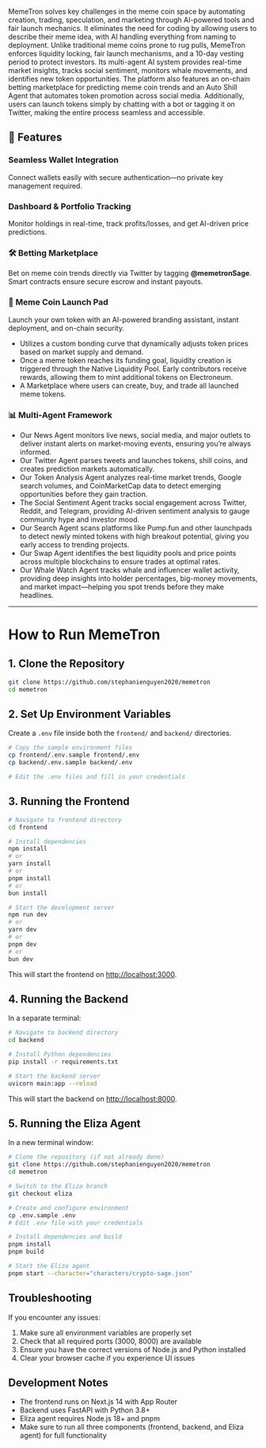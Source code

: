 MemeTron solves key challenges in the meme coin space by automating creation, trading, speculation, and marketing through AI-powered tools and fair launch mechanics. It eliminates the need for coding by allowing users to describe their meme idea, with AI handling everything from naming to deployment. Unlike traditional meme coins prone to rug pulls, MemeTron enforces liquidity locking, fair launch mechanisms, and a 10-day vesting period to protect investors. Its multi-agent AI system provides real-time market insights, tracks social sentiment, monitors whale movements, and identifies new token opportunities. The platform also features an on-chain betting marketplace for predicting meme coin trends and an Auto Shill Agent that automates token promotion across social media. Additionally, users can launch tokens simply by chatting with a bot or tagging it on Twitter, making the entire process seamless and accessible.

## 🚀 Features

### **Seamless Wallet Integration**

Connect wallets easily with secure authentication—no private key management required.

### **Dashboard & Portfolio Tracking**

Monitor holdings in real-time, track profits/losses, and get AI-driven price predictions.

### **🛠 Betting Marketplace**

Bet on meme coin trends directly via Twitter by tagging **@memetronSage**. Smart contracts ensure secure escrow and instant payouts.

### **🚀 Meme Coin Launch Pad**

Launch your own token with an AI-powered branding assistant, instant deployment, and on-chain security.

- Utilizes a custom bonding curve that dynamically adjusts token prices based on market supply and demand.
- Once a meme token reaches its funding goal, liquidity creation is triggered through the Native Liquidity Pool. Early contributors receive rewards, allowing them to mint additional tokens on Electroneum.
- A Marketplace where users can create, buy, and trade all launched meme tokens.

### **📊 Multi-Agent Framework**
- Our News Agent monitors live news, social media, and major outlets to deliver instant alerts on market-moving events, ensuring you’re always informed.
- Our Twitter Agent parses tweets and launches tokens, shill coins, and creates prediction markets automatically. 
- Our Token Analysis Agent analyzes real-time market trends, Google search volumes, and CoinMarketCap data to detect emerging opportunities before they gain traction.
- The Social Sentiment Agent tracks social engagement across Twitter, Reddit, and Telegram, providing AI-driven sentiment analysis to gauge community hype and investor mood.
- Our Search Agent scans platforms like Pump.fun and other launchpads to detect newly minted tokens with high breakout potential, giving you early access to trending projects.
- Our Swap Agent identifies the best liquidity pools and price points across multiple blockchains to ensure trades at optimal rates. 
- Our Whale Watch Agent tracks whale and influencer wallet activity, providing deep insights into holder percentages, big-money movements, and market impact—helping you spot trends before they make headlines.


---

# **How to Run MemeTron**

## **1. Clone the Repository**

```bash
git clone https://github.com/stephanienguyen2020/memetron
cd memetron
```

## **2. Set Up Environment Variables**

Create a `.env` file inside both the `frontend/` and `backend/` directories.

```bash
# Copy the sample environment files
cp frontend/.env.sample frontend/.env
cp backend/.env.sample backend/.env

# Edit the .env files and fill in your credentials
```

## **3. Running the Frontend**

```bash
# Navigate to frontend directory
cd frontend

# Install dependencies
npm install
# or
yarn install
# or
pnpm install
# or
bun install

# Start the development server
npm run dev
# or
yarn dev
# or
pnpm dev
# or
bun dev
```

This will start the frontend on [http://localhost:3000](http://localhost:3000).

## **4. Running the Backend**

In a separate terminal:

```bash
# Navigate to backend directory
cd backend

# Install Python dependencies
pip install -r requirements.txt

# Start the backend server
uvicorn main:app --reload
```

This will start the backend on [http://localhost:8000](http://localhost:8000).

## **5. Running the Eliza Agent**

In a new terminal window:

```bash
# Clone the repository (if not already done)
git clone https://github.com/stephanienguyen2020/memetron
cd memetron

# Switch to the Eliza branch
git checkout eliza

# Create and configure environment
cp .env.sample .env
# Edit .env file with your credentials

# Install dependencies and build
pnpm install
pnpm build

# Start the Eliza agent
pnpm start --character="characters/crypto-sage.json"
```

## Troubleshooting

If you encounter any issues:

1. Make sure all environment variables are properly set
2. Check that all required ports (3000, 8000) are available
3. Ensure you have the correct versions of Node.js and Python installed
4. Clear your browser cache if you experience UI issues

## Development Notes

- The frontend runs on Next.js 14 with App Router
- Backend uses FastAPI with Python 3.8+
- Eliza agent requires Node.js 18+ and pnpm
- Make sure to run all three components (frontend, backend, and Eliza agent) for full functionality
